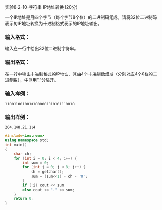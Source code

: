 实验8-2-10-字符串 IP地址转换 (20分)

一个IP地址是用四个字节（每个字节8个位）的二进制码组成。请将32位二进制码表示的IP地址转换为十进制格式表示的IP地址输出。

### 输入格式：

输入在一行中给出32位二进制字符串。

### 输出格式：

在一行中输出十进制格式的IP地址，其由4个十进制数组成（分别对应4个8位的二进制数），中间用“.”分隔开。

### 输入样例：

```in
11001100100101000001010101110010
```

### 输出样例：

```out
204.148.21.114
```



```c++
#include<iostream>
using namespace std;
int main()
{
	char ch;
	for (int i = 0; i < 4; i++) {
		int sum = 0;
		for (int j = 0; j < 8; j++) {
			ch = getchar();
			sum = (sum<<1) + ch - '0';
		}
		if (!i) cout << sum;
		else cout << "." << sum;
	}
	return 0;
}
```

